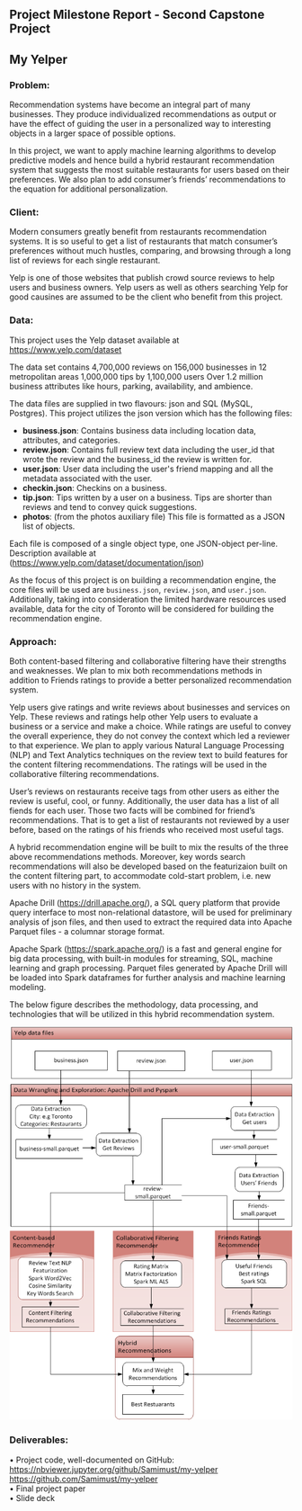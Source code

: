 
## Project Milestone Report - Second Capstone Project  

## My Yelper

### Problem:

Recommendation systems have become an integral part of many businesses. They produce individualized recommendations as output or have the effect of guiding the user in a personalized way to interesting objects in a larger space of possible options.  

In this project, we want to apply machine learning algorithms to develop predictive models and hence build a hybrid restaurant recommendation system that suggests the most suitable restaurants for users based on their preferences. We also plan to add consumer’s friends’ recommendations to the equation for additional personalization.  



### Client:

Modern consumers greatly benefit from restaurants recommendation systems. It is so useful to get a list of restaurants that match consumer’s preferences without much hustles, comparing, and browsing through a long list of reviews for each single restaurant.  

Yelp is one of those websites that publish crowd source reviews to help users and business owners. Yelp users as well as others searching Yelp for good causines are assumed to be the client who benefit from this project.


### Data:

This project uses the Yelp dataset available at https://www.yelp.com/dataset

The data set contains 4,700,000 reviews on 156,000 businesses in 12 metropolitan areas
1,000,000 tips by 1,100,000 users Over 1.2 million business attributes like hours, parking, availability, and ambience.

The data files are supplied in two flavours: json and SQL (MySQL, Postgres). This project utilizes the json version which has the following files:  

- __business.json__: Contains business data including location data, attributes, and categories.  
- __review.json__: Contains full review text data including the user_id that wrote the review and the business_id the review is written for.  
- __user.json__: User data including the user's friend mapping and all the metadata associated with the user.  
- __checkin.json__: Checkins on a business.  
- __tip.json__: Tips written by a user on a business. Tips are shorter than reviews and tend to convey quick suggestions.
- __photos__: (from the photos auxiliary file) This file is formatted as a JSON list of objects.  

Each file is composed of a single object type, one JSON-object per-line. Description available at (https://www.yelp.com/dataset/documentation/json)

As the focus of this project is on building a recommendation engine, the core files will be used are `business.json`, `review.json`, and `user.json`. Additionally, taking into consideration the limited hardware resources used available, data for the city of Toronto will be considered for building the recommendation engine.

### Approach:

Both content-based filtering and collaborative filtering have their strengths and weaknesses. We plan to mix both recommendations methods in addition to Friends ratings to provide a better personalized recommendation system.

Yelp users give ratings and write reviews about businesses and services on Yelp. These reviews and ratings help other Yelp users to evaluate a business or a service and make a choice. While ratings are useful to convey the overall experience, they do not convey the context which led a reviewer to that experience. 
We plan to apply various Natural Language Processing (NLP) and Text Analytics techniques on the review text to build features for the content filtering recommendations. The ratings will be used in the collaborative filtering recommendations.  

User’s reviews on restaurants receive tags from other users as either the review is useful, cool, or funny. Additionally, the user data has a list of all fiends for each user. Those two facts will be combined for friend’s recommendations. That is to get a list of restaurants not reviewed by a user before, based on the ratings of his friends who received most useful tags.  

A hybrid recommendation engine will be built to mix the results of the three above recommendations methods.
Moreover, key words search recommendations will also be developed based on the featurizaion built on the content filtering part, to accommodate cold-start problem, i.e. new users with no history in the system.



Apache Drill (https://drill.apache.org/), a SQL query platform that provide query interface to most non-relational datastore, will be used for preliminary analysis of json files, and then used to extract the required data into Apache Parquet files - a columnar storage format.  

Apache Spark (https://spark.apache.org/) is a fast and general engine for big data processing, with built-in modules for streaming, SQL, machine learning and graph processing. Parquet files generated by Apache Drill will be loaded into Spark dataframes for further analysis and machine learning modeling.

The below figure describes the methodology, data processing, and technologies that will be utilized in this hybrid recommendation system.

<img src="fig/MyYelper Architecture.png">

### Deliverables:

•	Project code, well-documented on GitHub: 
    https://nbviewer.jupyter.org/github/Samimust/my-yelper 
    https://github.com/Samimust/my-yelper  
•	Final project paper  
•	Slide deck  
